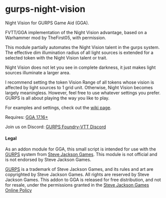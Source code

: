 # gurps-night-vision
Night Vision for GURPS Game Aid (GGA). 

FVTT/GGA implementation of the Night Vision advantage, based on a Warhammer mod by TheFirst05, with permission.

This module partially automates the Night Vision talent in the gurps system. The effective dim illumination radius of all light sources is extended for a selected token with the Night Vision talent or trait.

Night Vision does not let you see in complete darkness, it just makes light sources illuminate a larger area. 

I recommend setting the token Vision Range of all tokens whose vision is affected by light sources to 1 grid unit. Otherwise, Night Vision becomes largely meaningless. However, feel free to use whatever settings you prefer. GURPS is all about playing the way you like to play.

For examples and settings, check out the [wiki page](https://github.com/devakm/gurps-night-vision/wiki).

Requires: [GGA 17.16+](https://github.com/crnormand/gurps/tree/main)

Join us on Discord: [GURPS Foundry-VTT Discord](https://discord.gg/6xJBcYWyED)

#### Legal

As an addon module for GGA, this small script is intended for use with the [GURPS](http://www.sjgames.com/gurps) system from [Steve Jackson Games](ttp://www.sjgames.com). This module is not official and is not endorsed by Steve Jackson Games.

[GURPS](http://www.sjgames.com/gurps) is a trademark of Steve Jackson Games, and its rules and art are copyrighted by Steve Jackson Games. All rights are reserved by Steve Jackson Games. This addon to GGA is released for free distribution, and not for resale, under the permissions granted in the [Steve Jackson Games Online Policy](http://www.sjgames.com/general/online_policy.html)


